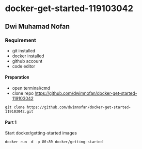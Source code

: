 # docker-get-started-119103042
## Dwi Muhamad Nofan

### Requirement
- git installed
- docker installed
- github account
- code editor

#### Preparation
- open terminal/cmd
- clone repo https://github.com/dwimnofan/docker-get-started-119103042
```
git clone https://github.com/dwimnofan/docker-get-started-119103042.git
```
#### Part 1
Start docker/getting-started images
```
docker run -d -p 80:80 docker/getting-started
```
